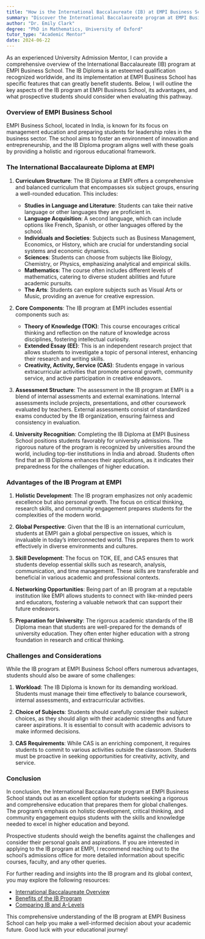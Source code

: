 ```yaml
---
title: "How is the International Baccalaureate (IB) at EMPI Business School?"
summary: "Discover the International Baccalaureate program at EMPI Business School, its benefits, and key features for aspiring students in management education."
author: "Dr. Emily Clark"
degree: "PhD in Mathematics, University of Oxford"
tutor_type: "Academic Mentor"
date: 2024-06-22
---
```


As an experienced University Admission Mentor, I can provide a comprehensive overview of the International Baccalaureate (IB) program at EMPI Business School. The IB Diploma is an esteemed qualification recognized worldwide, and its implementation at EMPI Business School has specific features that can greatly benefit students. Below, I will outline the key aspects of the IB program at EMPI Business School, its advantages, and what prospective students should consider when evaluating this pathway.

### Overview of EMPI Business School

EMPI Business School, located in India, is known for its focus on management education and preparing students for leadership roles in the business sector. The school aims to foster an environment of innovation and entrepreneurship, and the IB Diploma program aligns well with these goals by providing a holistic and rigorous educational framework.

### The International Baccalaureate Diploma at EMPI

1. **Curriculum Structure**:
   The IB Diploma at EMPI offers a comprehensive and balanced curriculum that encompasses six subject groups, ensuring a well-rounded education. This includes:
   - **Studies in Language and Literature**: Students can take their native language or other languages they are proficient in.
   - **Language Acquisition**: A second language, which can include options like French, Spanish, or other languages offered by the school.
   - **Individuals and Societies**: Subjects such as Business Management, Economics, or History, which are crucial for understanding social systems and economic dynamics.
   - **Sciences**: Students can choose from subjects like Biology, Chemistry, or Physics, emphasizing analytical and empirical skills.
   - **Mathematics**: The course often includes different levels of mathematics, catering to diverse student abilities and future academic pursuits.
   - **The Arts**: Students can explore subjects such as Visual Arts or Music, providing an avenue for creative expression.

2. **Core Components**:
   The IB program at EMPI includes essential components such as:
   - **Theory of Knowledge (TOK)**: This course encourages critical thinking and reflection on the nature of knowledge across disciplines, fostering intellectual curiosity.
   - **Extended Essay (EE)**: This is an independent research project that allows students to investigate a topic of personal interest, enhancing their research and writing skills.
   - **Creativity, Activity, Service (CAS)**: Students engage in various extracurricular activities that promote personal growth, community service, and active participation in creative endeavors.

3. **Assessment Structure**:
   The assessment in the IB program at EMPI is a blend of internal assessments and external examinations. Internal assessments include projects, presentations, and other coursework evaluated by teachers. External assessments consist of standardized exams conducted by the IB organization, ensuring fairness and consistency in evaluation.

4. **University Recognition**:
   Completing the IB Diploma at EMPI Business School positions students favorably for university admissions. The rigorous nature of the program is recognized by universities around the world, including top-tier institutions in India and abroad. Students often find that an IB Diploma enhances their applications, as it indicates their preparedness for the challenges of higher education.

### Advantages of the IB Program at EMPI

1. **Holistic Development**:
   The IB program emphasizes not only academic excellence but also personal growth. The focus on critical thinking, research skills, and community engagement prepares students for the complexities of the modern world.

2. **Global Perspective**:
   Given that the IB is an international curriculum, students at EMPI gain a global perspective on issues, which is invaluable in today’s interconnected world. This prepares them to work effectively in diverse environments and cultures.

3. **Skill Development**:
   The focus on TOK, EE, and CAS ensures that students develop essential skills such as research, analysis, communication, and time management. These skills are transferable and beneficial in various academic and professional contexts.

4. **Networking Opportunities**:
   Being part of an IB program at a reputable institution like EMPI allows students to connect with like-minded peers and educators, fostering a valuable network that can support their future endeavors.

5. **Preparation for University**:
   The rigorous academic standards of the IB Diploma mean that students are well-prepared for the demands of university education. They often enter higher education with a strong foundation in research and critical thinking.

### Challenges and Considerations

While the IB program at EMPI Business School offers numerous advantages, students should also be aware of some challenges:

1. **Workload**: The IB Diploma is known for its demanding workload. Students must manage their time effectively to balance coursework, internal assessments, and extracurricular activities.

2. **Choice of Subjects**: Students should carefully consider their subject choices, as they should align with their academic strengths and future career aspirations. It is essential to consult with academic advisors to make informed decisions.

3. **CAS Requirements**: While CAS is an enriching component, it requires students to commit to various activities outside the classroom. Students must be proactive in seeking opportunities for creativity, activity, and service.

### Conclusion

In conclusion, the International Baccalaureate program at EMPI Business School stands out as an excellent option for students seeking a rigorous and comprehensive education that prepares them for global challenges. The program’s emphasis on holistic development, critical thinking, and community engagement equips students with the skills and knowledge needed to excel in higher education and beyond.

Prospective students should weigh the benefits against the challenges and consider their personal goals and aspirations. If you are interested in applying to the IB program at EMPI, I recommend reaching out to the school’s admissions office for more detailed information about specific courses, faculty, and any other queries.

For further reading and insights into the IB program and its global context, you may explore the following resources:

- [International Baccalaureate Overview](https://www.ibo.org/about-the-ib/)
- [Benefits of the IB Program](https://www.ibo.org/benefits/benefits-for-schools/)
- [Comparing IB and A-Levels](https://www.kingseducation.com/kings-life/ib-vs-a-levels)

This comprehensive understanding of the IB program at EMPI Business School can help you make a well-informed decision about your academic future. Good luck with your educational journey!
    
